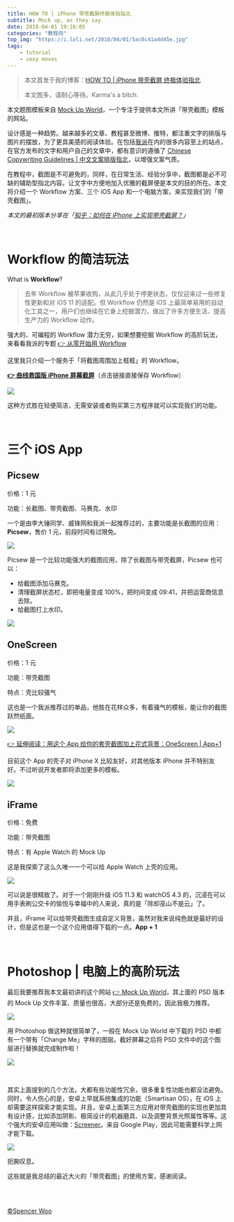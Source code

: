 ```yaml
---
title: HOW TO | iPhone 带壳截屏终极体验指北
subtitle: Mock up, as they say.
date: 2018-04-01 19:16:05
categories: "教程向"
top_img: "https://i.loli.net/2018/04/01/5ac0c41a4d45e.jpg"
tags:
	- tutorial
	- sexy moves
---
```


> 本文首发于我的博客：[HOW TO | iPhone 带壳截屏 终极体验指北](https://spencerwoo.com/2018/04/01/HOW-TO-%E5%B8%A6%E5%A3%B3%E6%88%AA%E5%B1%8F/)
>
> 本文图多，请耐心等待。Karma's a bitch.

本文题图模板来自 [Mock Up World](https://www.mockupworld.co/)，一个专注于提供本文所讲「带壳截图」模板的网站。

设计感是一种趋势。越来越多的文章、教程甚至微博、推特，都注重文字的排版与图片的摆放，为了更具美感的阅读体验。在包括[我派](sspai.com)在内的很多内容至上的站点，在官方发布的文字和用户自己的文章中，都有意识的遵循了 [Chinese Copywriting Guidelines | 中文文案排版指北](https://github.com/sparanoid/chinese-copywriting-guidelines)，以增强文案气质。

在教程中，截图是不可避免的，同样，在日常生活、经验分享中，截图都是必不可缺的辅助型指北内容。让文字中方便地加入优雅的截屏便是本文的目的所在。本文将介绍一个 Workflow 方案、三个 iOS App 和一个电脑方案，来实现我们的「带壳截图」。

*本文的最初版本分享在「[知乎：如何在 iPhone 上实现带壳截屏？](https://www.zhihu.com/question/62501150/answer/199561589)」*

<br>

# Workflow 的简洁玩法

What is **Workflow**?

> 去年 Workflow 被苹果收购，从此几乎处于停更状态，仅仅迎来过一些修复性更新和对 iOS 11 的适配。但 Workflow 仍然是 iOS 上最简单易用的自动化工具之一，用户们也继续在它身上挖掘潜力，做出了许多方便生活、提高生产力的 Workflow 动作。

强大的、可编程的 Workflow 潜力无穷，如果想要挖掘 Workflow 的高阶玩法，来看看我派的专题 [👉 从零开始用 Workflow](https://sspai.com/topic/100)

这里我只介绍一个服务于「将截图周围加上框框」的 Workflow。

**[👉 曲线救国版 iPhone 屏幕截屏](https://workflow.is/workflows/abc27a53d2074c3684a920338605cdd7)**（点击链接直接保存 Workflow）

![](https://i.loli.net/2018/04/01/5ac0ce5e38a26.jpg)

这种方式胜在轻便简洁，无需安装或者购买第三方程序就可以实现我们的功能。

<br>

# 三个 iOS App

## Picsew

价格：1 元

功能：长截图、带壳截图、马赛克、水印

一个是由李大锤同学、威锋网和我派一起推荐过的，主要功能是长截图的应用：**Picsew**，售价 1 元，前段时间有过限免。

![](https://i.loli.net/2018/04/01/5ac0d06e7f48c.jpg)

Picsew 是一个比较功能强大的截图应用，除了长截图与带壳截屏，Picsew 也可以：

- 给截图添加马赛克。
- 清理截屏状态栏，即把电量变成 100%，把时间变成 09:41，并把运营商信息去除。
- 给截图打上水印。

![](https://i.loli.net/2018/04/01/5ac0d18b9bbfa.jpg)

## OneScreen

价格：1 元

功能：带壳截图

特点：壳比较骚气

这也是一个我派推荐过的单品，他胜在花样众多，有着骚气的模板，能让你的截图跃然纸面。

![](https://i.loli.net/2018/04/01/5ac0d2ba38c09.jpg)

[👉  延伸阅读：用这个 App 给你的套壳截图加上花式背景：OneScreen | App+1](https://sspai.com/post/43848)

目前这个 App 的壳子对 iPhone X 比较友好，对其他版本 iPhone 并不特别友好。不过听说开发者即将添加更多的模板。

![](https://i.loli.net/2018/04/01/5ac0d42ba49b0.jpg)

## iFrame

价格：免费

功能：带壳截图

特点：有 Apple Watch 的 Mock Up

这是我探索了这么久唯一一个可以给 Apple Watch 上壳的应用。

![](https://i.loli.net/2018/04/01/5ac0d59094cdc.jpg)

可以说是很精致了。对于一个刚刚升级 iOS 11.3 和 watchOS 4.3 的，沉浸在可以用手表刷公交卡的愉悦与幸福中的人来说，真的是「除却巫山不是云」了。

并且，iFrame 可以给带壳截图生成自定义背景，虽然对我来说纯色就是最好的设计，但是这也是一个这个应用值得下载的一点。**App + 1**

<br>

# Photoshop | 电脑上的高阶玩法

最后我要推荐我本文最初讲的这个网站 [👉 Mock Up World](https://www.mockupworld.co/)，其上面的 PSD 版本的 Mock Up 文件丰富、质量也很高，大部分还是免费的，因此我极力推荐。

![](https://i.loli.net/2018/04/01/5ac0d81d5fd12.jpg)

用 Photoshop 做这种就很简单了，一般在 Mock Up World 中下载的 PSD 中都有一个带有「Change Me」字样的图层。截好屏幕之后将 PSD 文件中的这个图层进行替换就完成制作啦！

![](https://i.loli.net/2018/04/01/5ac0d9220b4db.jpg)

<br>

其实上面提到的几个方法，大都有些功能性冗余，很多重复性功能也都没法避免。同时，令人伤心的是，安卓上早就系统集成的功能（Smartisan OS），在 iOS 上却需要这样探索才能实现。并且，安卓上面第三方应用对带壳截图的实现也更加具有设计感，比如添加阴影、极简设计的机器磨具、以及调整背景光照属性等等。这个强大的安卓应用叫做：[Screener](https://play.google.com/store/apps/details?id=de.toastcode.screener)。来自 Google Play，因此可能需要科学上网才能下载。

![](https://i.loli.net/2018/04/01/5ac0dc2fa0b6c.jpg)

扼腕叹息。

这些就是我总结的最近大火的「带壳截图」的使用方案，感谢阅读。

<br>

<br>

[©Spencer Woo](https://spencerwoo.com)

